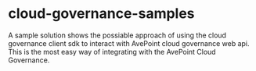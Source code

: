 # cloud-governance-samples
A sample solution shows the possiable approach of using the cloud governance client sdk to interact with AvePoint cloud governance web api. This is the most easy way of integrating with the AvePoint Cloud Governance.
